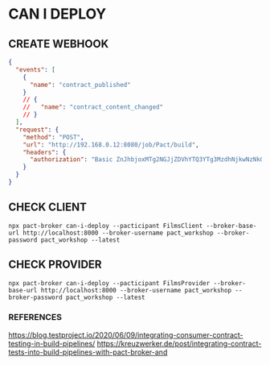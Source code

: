 # CAN I DEPLOY

## CREATE WEBHOOK

```json
{
  "events": [
    {
      "name": "contract_published"
    }
    // {
    //   "name": "contract_content_changed"
    // }
  ],
  "request": {
    "method": "POST",
    "url": "http://192.168.0.12:8080/job/Pact/build",
    "headers": {
      "authorization": "Basic ZnJhbjoxMTg2NGJjZDVhYTQ3YTg3MzdhNjkwNzNkOGVhZDhiZmMw"
    }
  }
}
```

## CHECK CLIENT

`npx pact-broker can-i-deploy --pacticipant FilmsClient --broker-base-url http://localhost:8000 --broker-username pact_workshop --broker-password pact_workshop --latest`

## CHECK PROVIDER

`npx pact-broker can-i-deploy --pacticipant FilmsProvider --broker-base-url http://localhost:8000 --broker-username pact_workshop --broker-password pact_workshop --latest`

### REFERENCES

<https://blog.testproject.io/2020/06/09/integrating-consumer-contract-testing-in-build-pipelines/>
<https://kreuzwerker.de/post/integrating-contract-tests-into-build-pipelines-with-pact-broker-and>

```

```
